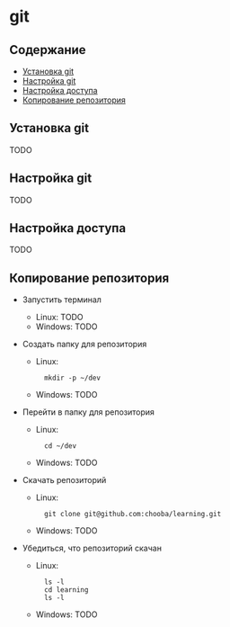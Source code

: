 # git

## Содержание

* [Установка git](#Установка-git)
* [Настройка git](#Настройка-git)
* [Настройка доступа](#Настройка-доступа)
* [Копирование репозитория](#Копирование-репозитория)

## Установка git

TODO

## Настройка git

TODO

## Настройка доступа

TODO

## Копирование репозитория

* Запустить терминал
  * Linux: TODO
  * Windows: TODO

* Создать папку для репозитория
  * Linux:
    ```
      mkdir -p ~/dev
    ```
  * Windows: TODO

* Перейти в папку для репозитория
  * Linux:
    ```
      cd ~/dev
    ```
  * Windows: TODO

* Скачать репозиторий
  * Linux:
    ```
      git clone git@github.com:chooba/learning.git
    ```
  * Windows: TODO

* Убедиться, что репозиторий скачан
  * Linux:
    ```{r, engine='bash'}
      ls -l
      cd learning
      ls -l
    ```
  * Windows: TODO
